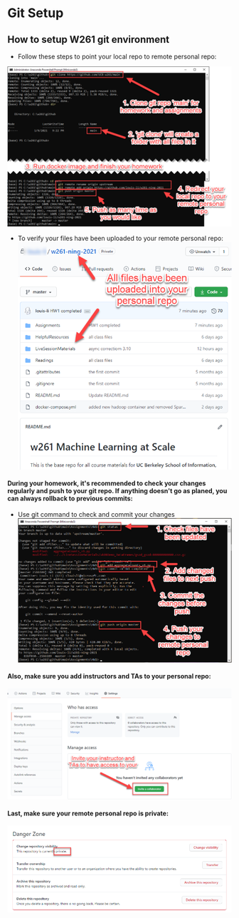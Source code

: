 # Git Setup

## How to setup W261 git environment

- Follow these steps to point your local repo to remote personal repo:

![alt text](./images/1.%20CloneRepo.png)

- To verify your files have been uploaded to your remote personal repo: 
![alt text](./images/2.%20RepoUpdated.png)


#### During your homework, it's recommended to check your changes regularly and push to your git repo. If anything doesn't go as planed, you can always rollback to previous commits:
- Use git command to check and commit your changes
![alt text](./images/3.%20CheckGitStatus.png)


#### Also, make sure you add instructors and TAs to your personal repo:
![alt text](./images/4.%20ManageRepoAccess.png)

#### Last, make sure your remote personal repo is private:
![alt text](./images/5.PrivateRepo.png)